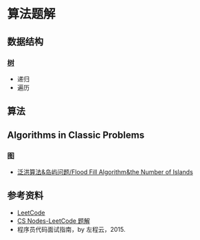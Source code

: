 # 算法题解

## 数据结构

### [树](算法题解/算法题解-树.md) 

- 递归
- 遍历

## 算法

## Algorithms in Classic Problems

### 图

- [泛洪算法&岛屿问题/Flood Fill Algorithm&the Number of Islands](算法题解/算法题解-Flood_Fill&岛屿问题.md)

## 参考资料

- [LeetCode](https://leetcode.com/)
- [CS Nodes-LeetCode 题解](https://www.cyc2018.xyz/%E7%AE%97%E6%B3%95/Leetcode%20%E9%A2%98%E8%A7%A3/Leetcode%20%E9%A2%98%E8%A7%A3%20-%20%E7%9B%AE%E5%BD%95.html)
- 程序员代码面试指南，by 左程云，2015.
